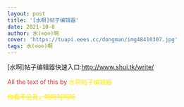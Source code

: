 ```yaml
---
layout: post
title: '[水啊]帖子编辑器'
date: 2021-10-8
author: 水(⊙o⊙)啊
cover: 'https://tuapi.eees.cc/dongman/img48410307.jpg'
tags: 水(⊙o⊙)啊
---
```

</p>
<p>
	[水啊]帖子编辑器快速入口:<a href="http://www.shui.tk/write/">http://www.shui.tk/write/</a>
</p>
<p>
	<span style="color:#E53333;">All the text of this by&nbsp;<span style="background-color:#FFE500;"><span style="color:#FFE500;"><span style="background-color:#FFFFFF;"><strong><span style="background-color:#FFFFFF;"></span></strong><strong></strong>水<u></u>啊帖子编辑器</span></span></span></span>
</p>
<p>
	<span style="color:#E53333;"><span style="background-color:#FFE500;"><span style="color:#FFE500;"><span style="background-color:#FFFFFF;"><s>你看不见我，呵呵呵呵呵</s></span></span></span></span><s></s>
</p>
